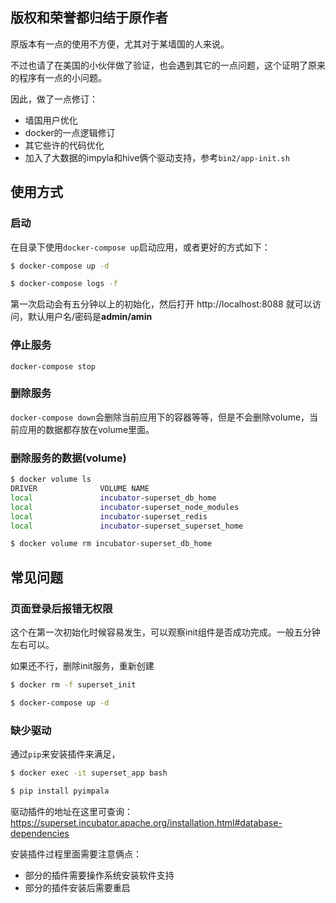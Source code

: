 ## 版权和荣誉都归结于原作者
原版本有一点的使用不方便，尤其对于某墙国的人来说。

不过也请了在美国的小伙伴做了验证，也会遇到其它的一点问题，这个证明了原来的程序有一点的小问题。

因此，做了一点修订：
+ 墙国用户优化
+ docker的一点逻辑修订
+ 其它些许的代码优化
+ 加入了大数据的impyla和hive俩个驱动支持，参考`bin2/app-init.sh`

## 使用方式

### 启动
在目录下使用`docker-compose up`启动应用，或者更好的方式如下：
```bash
$ docker-compose up -d 

$ docker-compose logs -f
```
第一次启动会有五分钟以上的初始化，然后打开 http://localhost:8088 就可以访问，默认用户名/密码是**admin/amin**

### 停止服务
`docker-compose stop`

### 删除服务
`docker-compose down`会删除当前应用下的容器等等，但是不会删除volume，当前应用的数据都存放在volume里面。

### 删除服务的数据(volume)
```bash
$ docker volume ls
DRIVER              VOLUME NAME
local               incubator-superset_db_home
local               incubator-superset_node_modules
local               incubator-superset_redis
local               incubator-superset_superset_home

$ docker volume rm incubator-superset_db_home 
```

## 常见问题
### 页面登录后报错无权限
这个在第一次初始化时候容易发生，可以观察init组件是否成功完成。一般五分钟左右可以。

如果还不行，删除init服务，重新创建
```bash
$ docker rm -f superset_init

$ docker-compose up -d
```

### 缺少驱动
通过`pip`来安装插件来满足，
```bash
$ docker exec -it superset_app bash

$ pip install pyimpala
```

驱动插件的地址在这里可查询：https://superset.incubator.apache.org/installation.html#database-dependencies

安装插件过程里面需要注意俩点：
+ 部分的插件需要操作系统安装软件支持
+ 部分的插件安装后需要重启
